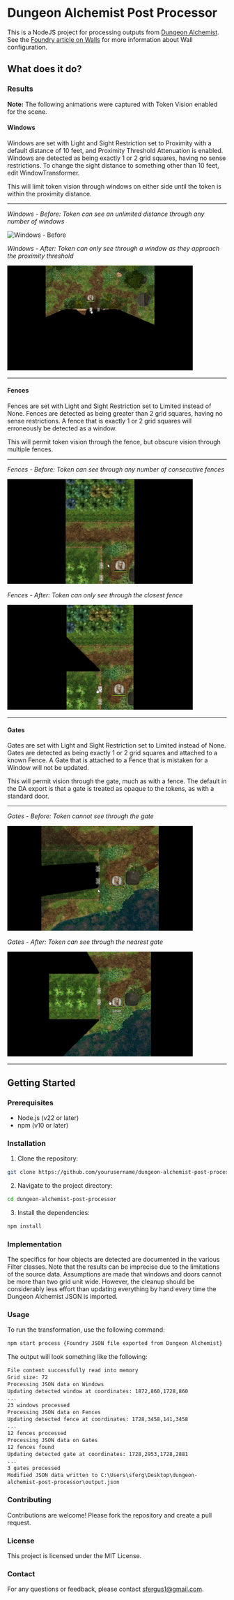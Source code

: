 # Dungeon Alchemist Post Processor

This is a NodeJS project for processing outputs from [Dungeon Alchemist](https://store.steampowered.com/app/1588530/Dungeon_Alchemist/). See the [Foundry article on Walls](https://foundryvtt.com/article/walls/) for more information about Wall configuration.

## What does it do?

### Results

**Note:** The following animations were captured with Token Vision enabled for the scene.

#### Windows

Windows are set with Light and Sight Restriction set to Proximity with a default
distance of 10 feet, and Proximity Threshold Attenuation is enabled. Windows are detected
as being exactly 1 or 2 grid squares, having no sense restrictions. To change the sight
distance to something other than 10 feet, edit WindowTransformer.

This will limit token vision through windows on either side until the token is within
the proximity distance.

---

_Windows - Before: Token can see an unlimited distance through any number of windows_

![Windows - Before](./docs/windows-before.gif)

_Windows - After: Token can only see through a window as they approach the proximity threshold_

![Windows - After](./docs/windows-after.gif)

---

#### Fences

Fences are set with Light and Sight Restriction set to Limited instead of None.
Fences are detected as being greater than 2 grid squares, having no sense restrictions. A
fence that is exactly 1 or 2 grid squares will erroneously be detected as a window.

This will permit token vision through the fence, but obscure vision through multiple
fences.

---

_Fences - Before: Token can see through any number of consecutive fences_

![Fences - Before](./docs/fences-before.gif)

_Fences - After: Token can only see through the closest fence_

![Fences - After](./docs/fences-after.gif)

---

#### Gates

Gates are set with Light and Sight Restriction set to Limited instead of None.
Gates are detected as being exactly 1 or 2 grid squares and attached to a known Fence. A
Gate that is attached to a Fence that is mistaken for a Window will not be updated.

This will permit vision through the gate, much as with a fence. The default in the
DA export is that a gate is treated as opaque to the tokens, as with a standard door.

---

_Gates - Before: Token cannot see through the gate_

![Gates - Before](./docs/gates-before.gif)

_Gates - After: Token can see through the nearest gate_

![Gates - After](./docs/gates-after.gif)

---

## Getting Started

### Prerequisites

- Node.js (v22 or later)
- npm (v10 or later)

### Installation

1. Clone the repository:

```sh
git clone https://github.com/yourusername/dungeon-alchemist-post-processor.git
```

2. Navigate to the project directory:

```sh
cd dungeon-alchemist-post-processor
```

3. Install the dependencies:

```sh
npm install
```

### Implementation

The specifics for how objects are detected are documented in the various Filter classes. Note
that the results can be imprecise due to the limitations of the source data. Assumptions are
made that windows and doors cannot be more than two grid unit wide. However, the cleanup
should be considerably less effort than updating everything by hand every time the Dungeon
Alchemist JSON is imported.

### Usage

To run the transformation, use the following command:

```sh
npm start process {Foundry JSON file exported from Dungeon Alchemist}
```

The output will look something like the following:

```
File content successfully read into memory
Grid size: 72
Processing JSON data on Windows
Updating detected window at coordinates: 1872,860,1728,860
...
23 windows processed
Processing JSON data on Fences
Updating detected fence at coordinates: 1728,3458,141,3458
...
12 fences processed
Processing JSON data on Gates
12 fences found
Updating detected gate at coordinates: 1728,2953,1728,2881
...
3 gates processed
Modified JSON data written to C:\Users\sferg\Desktop\dungeon-alchemist-post-processor\output.json
```

### Contributing

Contributions are welcome! Please fork the repository and create a pull request.

### License

This project is licensed under the MIT License.

### Contact

For any questions or feedback, please contact [sfergus1@gmail.com](mailto:sfergus1@gmail.com).
